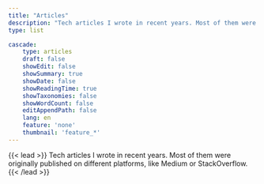 ```yaml
---
title: "Articles"
description: "Tech articles I wrote in recent years. Most of them were originally published on different platforms, like Medium or StackOverflow."
type: list

cascade:
    type: articles
    draft: false
    showEdit: false
    showSummary: true
    showDate: false
    showReadingTime: true
    showTaxonomies: false
    showWordCount: false
    editAppendPath: false
    lang: en
    feature: 'none'
    thumbnail: 'feature_*'
---
```


{{< lead >}}
Tech articles I wrote in recent years. Most of them were originally published on different platforms, like Medium or StackOverflow.
{{< /lead >}}
